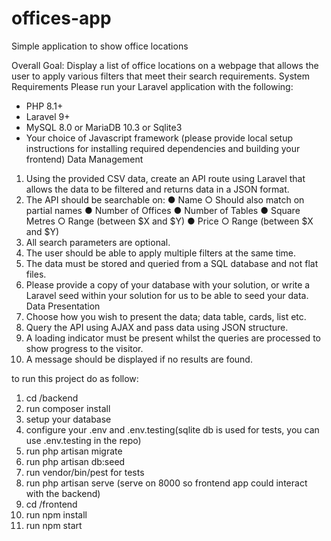 # offices-app
 Simple application to show office locations

Overall Goal:
Display a list of office locations on a webpage that allows the user to apply various filters
that meet their search requirements.
System Requirements
Please run your Laravel application with the following:
- PHP 8.1+
- Laravel 9+
- MySQL 8.0 or MariaDB 10.3 or Sqlite3
- Your choice of Javascript framework (please provide local setup instructions for
installing required dependencies and building your frontend)
Data Management
1. Using the provided CSV data, create an API route using Laravel that allows the
data to be filtered and returns data in a JSON format.
2. The API should be searchable on:
● Name
○ Should also match on partial names
● Number of Offices
● Number of Tables
● Square Metres
○ Range (between $X and $Y)
● Price
○ Range (between $X and $Y)
3. All search parameters are optional.
4. The user should be able to apply multiple filters at the same time.
5. The data must be stored and queried from a SQL database and not flat files.
6. Please provide a copy of your database with your solution, or write a Laravel
seed within your solution for us to be able to seed your data.
Data Presentation
1. Choose how you wish to present the data; data table, cards, list etc.
2. Query the API using AJAX and pass data using JSON structure.
3. A loading indicator must be present whilst the queries are processed to show
progress to the visitor.
4. A message should be displayed if no results are found.

to run this project do as follow:

1. cd /backend
2. run composer install
3. setup your database
4. configure your .env and .env.testing(sqlite db is used for tests, you can use .env.testing in the repo)
5. run php artisan migrate
6. run php artisan db:seed
7. run vendor/bin/pest for tests
8. run php artisan serve (serve on 8000 so frontend app could interact with the backend)
9. cd /frontend
10. run npm install
11. run npm start
